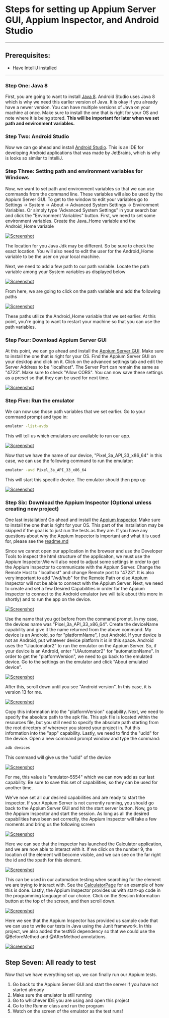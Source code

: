 # Steps for setting up Appium Server GUI, Appium Inspector, and Android Studio
<hr/>

## Prerequisites:

- Have IntelliJ installed 
<hr/>

### Step One: Java 8

First, you are going to want to install [Java 8](https://www.oracle.com/java/technologies/javase/javase8-archive-downloads.html).
Android Studio uses Java 8 which is why we need this earlier version of Java. It is okay if you already 
have a newer version. You can have multiple versions of Java on your machine at once. Make sure to install
the one that is right for your OS and note where it is being stored. 
<b> This will be important for later when we set path and environment variables. </b>  

### Step Two: Android Studio

Now we can go ahead and install [Android Studio](https://developer.android.com/studio?gclid=CjwKCAiAqt-dBhBcEiwATw-ggHiU_q2ReT71goxpW6Ja8myoprAUdFcUp1h6u2vFaVqu1jG_kX5qYhoC0kEQAvD_BwE&gclsrc=aw.ds).
This is an IDE for developing Android applications that was made by JetBrains, which is why is looks so 
similar to IntelliJ. 

### Step Three: Setting path and environment variables for Windows
Now, we want to set path and environment variables so that we can use commands from the command line. 
These variables will also be used by the Appium Server GUI. To get to the window to edit your variables go
to Settings -> System -> About -> Advanced System Settings -> Environment Variables. Or simply type 
"Advanced System Settings" in your search bar and click the "Environment Variables" button. First, we need
to set some environment variables. Create the Java_Home variable and the Android_Home variable

[![Screenshot](screenshots/java-home-and-android-home.png)](screenshots/java-home-and-android-home.png)

The location for you Java Jdk may be different. So be sure to check the exact location. You will also need
to edit the user for the Android_Home variable to be the user on your local machine. 

Next, we need to add a few path to our path variable. Locate the path variable among your System variables
as displayed below

[![Screenshot](screenshots/path-variable.png)](screenshots/path-variable.png)

From here, we are going to click on the path variable and add the following 
paths 

[![Screenshot](screenshots/new-path-variables.jpg)](screenshots/new-path-variables.jpg)

These paths utilize the Android_Home variable that we set earlier. At this point, you're going to want to 
restart your machine so that you can use the path variables.

### Step Four: Download Appium Server GUI

At this point, we can go ahead and install the [Appium Server GUI](https://github.com/appium/appium-desktop/releases/tag/v1.22.3-4).
Make sure to install the one that is right for your OS. Find the Appium Server GUI on your desktop
and click on it. Click on the advanced settings tab and edit the Server Address to be "localhost". The Server
Port can remain the same as "4723". Make sure to check "Allow CORS". You can now save these settings as a 
preset so that they can be used for next time. 

[![Screenshot](screenshots/Appium-advanced-settings-preset.png)](screenshots/Appium-advanced-settings-preset.png)

### Step Five: Run the emulator

We can now use those path variables that we set earlier. Go to your command prompt and type in:

```bash
emulator -list-avds
```
This will tell us which emulators are available to run our app.

[![Screenshot](screenshots/available-emulators.png)](screenshots/available-emulators.png)

Now that we have the name of our device, "Pixel_3a_API_33_x86_64" in this case, we can use the following command to run 
the emulator:

```bash
emulator -avd Pixel_3a_API_33_x86_64
```

This will start this specific device. The emulator should then pop up

[![Screenshot](screenshots/emulated-device-on.jpg)](screenshots/emulated-device-on.jpg)


### Step Six: Download the Appium Inspector (Optional unless creating new project)

One last installation! Go ahead and install the [Appium Inspector](https://github.com/appium/appium-inspector/releases).
Make sure to install the one that is right for your OS. This part of the installation may be skipped if
the goal is to just run the tests as they are. If you have any questions about why the Appium 
Inspector is important and what it is used for, please see the [readme.md](readme.md) 

Since we cannot open our application in the browser and use the Developer Tools to inspect the html
structure of the applicaiton, we must use the Appium Inspector.We will also need to adjust some settings 
in order to get the Appium Inspector to communicate with the Appium Server. Change the Remote Host to 
"localhost" and change Remote port to "4723". It is also very important to add "/wd/hub" for the Remote Path
or else Appium Inspector will not be able to connect with the Appium Server. Next, we need to create and set
a few Desired Capabilities in order for the Appium Inspector to connect to the Android emulator (we will talk
about this more in shortly) and to run the app on the device. 

[![Screenshot](screenshots/appium-inspector-settings.png)](screenshots/appium-inspector-settings.png)

Use the name that you got before from the command prompt. In my case, the devices name was "Pixel_3a_API_33_x86_64". 
Create the deviceName capability and give it the name returned from the above command. My device is an Android, so for 
"platformName", I put Android. If your device is not an Android, put whatever device platform it is in this space. 
Android uses the "Uiautomator2" to run the emulator on the Appium Server. So, if your device is an Android, enter 
"UiAutomator2" for "automationName". In order to get the "platformVersion", we need to go back to the emulated device.
Go to the settings on the emulator and click "About emulated device". 

[![Screenshot](screenshots/about-emulated-device.png)](screenshots/about-emulated-device.png)

After this, scroll down until you see "Android version". In this case, it is version 13 for me.

[![Screenshot](screenshots/android-version.png)](screenshots/android-version.png)

Copy this information into the "platformVersion" capability. Next, we need to specify the absolute path
to the apk file. This apk file is located within the resources file, but you still need to specify the
absolute path starting from the root directory of wherever you stored your project in. Put this information
into the "app" capability. Lastly, we need to find the "udid" for the device. Open a new command prompt 
window and type the command:

```bash
adb devices
```

This command will give us the "udid" of the device

[![Screenshot](screenshots/device-udid.png)](screenshots/device-udid.png)

For me, this value is "emulator-5554" which we can now add as our last capability. Be sure to save this set
of capabilities, so they can be used for another time. 

We've now set all our desired capabilities and are ready to start the inspector. If your Appium Server is 
not currently running, you should go back to the Appium Server GUI and hit the start server button. Now, go
to the Appium Inspector and start the session. As long as all the desired capabilities have been set correctly,
the Appium Inspector will take a few moments and bring us the following screen

[![Screenshot](screenshots/appium-inspector-open.jpg)](screenshots/appium-inspector-open.jpg)

Here we can see that the inspector has launched the Calculator application, and we are now able to interact
with it. If we click on the number 9, the location of the element will become visible, and we can see on 
the far right the id and the xpath for this element. 

[![Screenshot](screenshots/appium-inspector-find-by.png)](screenshots/appium-inspector-find-by.png)

This can be used in our automation testing when searching for the element we are trying to interact with. 
See the [CalculatorPage](src/test/java/com/testing/pages/CalculatorPage.java) for an example of how this is
done. Lastly, the Appium Inspector provides us with start-up code in the programming language of our choice.
Click on the Session Information button at the top of the screen, and then scroll down.

[![Screenshot](screenshots/appium-inspector-session-information.png)](screenshots/appium-inspector-session-information.png)

Here we see that the Appium Inspector has provided us sample code that we can use to write our tests in 
Java using the Junit framework. In this project, we also added the testNG dependency so that we could use 
the @BeforeMethod and @AfterMethod annotations.

[![Screenshot](screenshots/appium-inspector-sample-code.jpg)](screenshots/appium-inspector-sample-code.jpg)

## Step Seven: All ready to test

Now that we have everything set up,  we can finally run our Appium tests. 
1. Go back to the Appium Server GUI and start the server if you have not started already
2. Make sure the emulator is still running
3. Go to whichever IDE you are using and open this project
4. Go to the Runner class and run the program
5. Watch on the screen of the emulator as the test runs!



